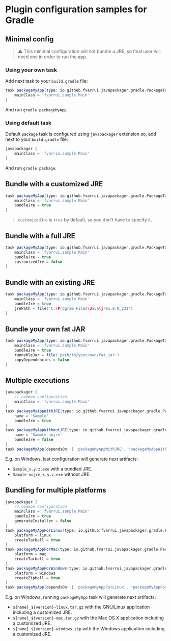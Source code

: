 # Plugin configuration samples for Gradle

## Minimal config

> :warning: This minimal configuration will not bundle a  JRE, so final user will need one in order to run the app.

### Using your own task

Add next task to your `build.gradle` file:

```groovy
task packageMyApp(type: io.github.fvarrui.javapackager.gradle.PackageTask, dependsOn: build) {
	mainClass = 'fvarrui.sample.Main'
}
```

And run `gradle packageMyApp`.

### Using default task

Default `package` task is configured using `javapackager` extension so, add next to your `build.gradle` file:

```groovy
javapackager {
	mainClass = 'fvarrio.sample.Main'
}
```
And run `gradle package`.

## Bundle with a customized JRE

```groovy
task packageMyApp(type: io.github.fvarrui.javapackager.gradle.PackageTask, dependsOn: build) {
	mainClass = 'fvarrui.sample.Main'
	bundleJre = true
}
```

> `customizedJre` is `true` by default, so you don't have to specify it.

## Bundle with a full  JRE

```groovy 
task packageMyApp(type: io.github.fvarrui.javapackager.gradle.PackageTask, dependsOn: build) {
	mainClass = 'fvarrui.sample.Main'
	bundleJre = true
	customizedJre = false
}
```

## Bundle with an existing JRE

```groovy
task packageMyApp(type: io.github.fvarrui.javapackager.gradle.PackageTask, dependsOn: build) {
	mainClass = 'fvarrui.sample.Main'
	bundleJre = true
	jrePath = file('C:\Program Files\Java\jre1.8.0_231')
}
```

## Bundle your own fat JAR

```groovy
task packageMyApp(type: io.github.fvarrui.javapackager.gradle.PackageTask, dependsOn: build) {
	mainClass = 'fvarrui.sample.Main'
	bundleJre = true
	runnableJar = file('path/to/your/own/fat.jar')
	copyDependencies = false
}
```

## Multiple executions

```groovy
javapackager {
    // common configuration
	mainClass = 'fvarrui.sample.Main'
}
task packageMyAppWithJRE(type: io.github.fvarrui.javapackager.gradle.PackageTask, dependsOn: build) {
	name = 'Sample'
	bundleJre = true
}
task packageMyAppWithoutJRE(type: io.github.fvarrui.javapackager.gradle.PackageTask, dependsOn: build) {
	name = 'Sample-nojre'
	bundleJre = false
}
task packageMyApp(dependsOn: [ 'packageMyAppWithJRE', 'packageMyAppWithoutJRE' ])
```

E.g. on Windows, last configuration will generate next artifacts:
* `Sample_x.y.z.exe` with a bundled JRE.
* `Sample-nojre_x.y.z.exe` without JRE.

## Bundling for multiple platforms

```groovy
javapackager {
	// common configuration
	mainClass = 'fvarrui.sample.Main'
	bundleJre = true
	generateInstaller = false
}
task packageMyAppForLinux(type: io.github.fvarrui.javapackager.gradle.PackageTask, dependsOn: build) {
	platform = linux
	createTarball = true
}
task packageMyAppForMac(type: io.github.fvarrui.javapackager.gradle.PackageTask, dependsOn: build) {
	platform = mac
	createTarball = true
}
task packageMyAppForWindows(type: io.github.fvarrui.javapackager.gradle.PackageTask, dependsOn: build) {
	platform = windows
	createZipball = true
}
task packageMyApp(dependsOn: [ 'packageMyAppForLinux', 'packageMyAppForMac', 'packageMyAppForWindows' ])
```

E.g. on Windows, running `packageMyApp` task will generate next artifacts:

* `${name}_${version}-linux.tar.gz` with the GNU/Linux application including a customized JRE.
* `${name}_${version}-mac.tar.gz` with the Mac OS X application including a customized JRE.
* `${name}_${version}-windows.zip` with the Windows application including a customized JRE.